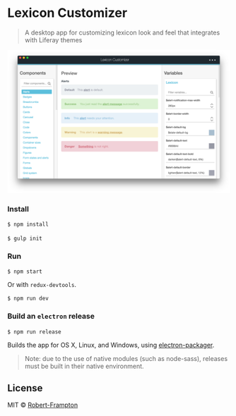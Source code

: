 # Lexicon Customizer

> A desktop app for customizing lexicon look and feel that integrates with Liferay themes

![alt text](https://github.com/robert-frampton/lexicon-customizer/raw/resources/resources/screenshot.png "Lexicon Customizer")

### Install

```
$ npm install

$ gulp init
```

### Run

```
$ npm start
```
Or with `redux-devtools`.

```
$ npm run dev
```

### Build an `electron` release

```
$ npm run release
```

Builds the app for OS X, Linux, and Windows, using [electron-packager](https://github.com/maxogden/electron-packager).

> Note: due to the use of native modules (such as node-sass), releases must be built in their native environment.

## License

MIT © [Robert-Frampton](https://github.com/Robert-Frampton)
